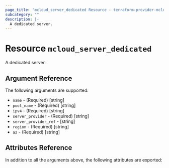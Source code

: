 ```yaml
---
page_title: "mcloud_server_dedicated Resource - terraform-provider-mcloud"
subcategory: ""
description: |-
  A dedicated server.
---
```


# Resource `mcloud_server_dedicated`

A dedicated server.



## Argument Reference

The following arguments are supported:

- `name` - (Required) [string] 
- `pool_name` - (Required) [string] 
- `ipv4` - (Required) [string] 
- `server_provider` - (Required) [string] 
- `server_provider_ref` - [string] 
- `region` - (Required) [string] 
- `az` - (Required) [string] 

## Attributes Reference

In addition to all the arguments above, the following attributes are exported:
